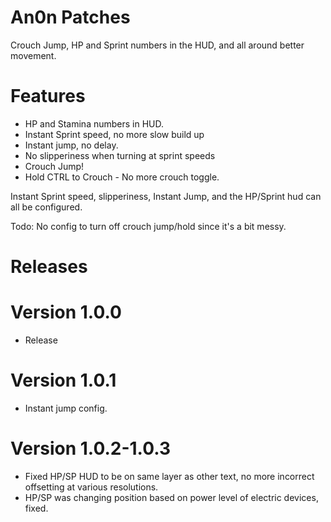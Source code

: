 # An0n Patches
Crouch Jump, HP and Sprint numbers in the HUD, and all around better movement.  

# Features
* HP and Stamina numbers in HUD.
* Instant Sprint speed, no more slow build up 
* Instant jump, no delay.
* No slipperiness when turning at sprint speeds
* Crouch Jump!
* Hold CTRL to Crouch - No more crouch toggle.

Instant Sprint speed, slipperiness, Instant Jump, and the HP/Sprint hud can all be configured.

Todo: No config to turn off crouch jump/hold since it's a bit messy.

# Releases

# Version 1.0.0
- Release
# Version 1.0.1
- Instant jump config.
# Version 1.0.2-1.0.3
- Fixed HP/SP HUD to be on same layer as other text, no more incorrect offsetting at various resolutions.
- HP/SP was changing position based on power level of electric devices, fixed.